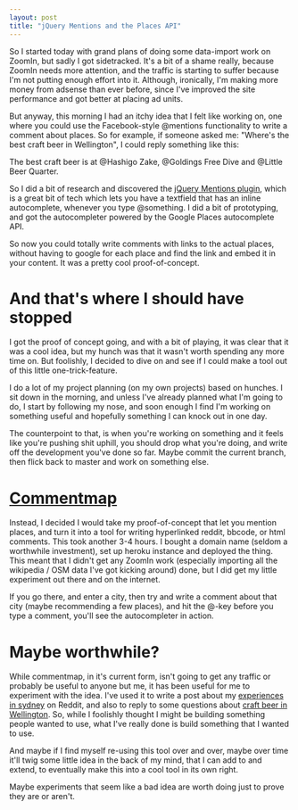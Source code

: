 ```yaml
---
layout: post
title: "jQuery Mentions and the Places API"
---
```

 
So I started today with grand plans of doing some data-import work on ZoomIn, but sadly I got sidetracked. It's a bit of a shame really, because ZoomIn needs more attention, and the traffic is starting to suffer because I'm not putting enough effort into it. Although, ironically, I'm making more money from adsense than ever before, since I've improved the site performance and got better at placing ad units.

But anyway, this morning I had an itchy idea that I felt like working on, one where you could use the Facebook-style @mentions functionality to write a comment about places. So for example, if someone asked me: "Where's the best craft beer in Wellington", I could reply something like this:

The best craft beer is at @Hashigo Zake, @Goldings Free Dive and @Little Beer Quarter.

So I did a bit of research and discovered the [jQuery Mentions plugin](http://podio.github.io/jquery-mentions-input/), which is a great bit of tech which lets you have a textfield that has an inline autocomplete, whenever you type @something. I did a bit of prototyping, and got the autocompleter powered by the Google Places autocomplete API.

So now you could totally write comments with links to the actual places, without having to google for each place and find the link and embed it in your content. It was a pretty cool proof-of-concept.

# And that's where I should have stopped

I got the proof of concept going, and with a bit of playing, it was clear that it was a cool idea, but my hunch was that it wasn't worth spending any more time on. But foolishly, I decided to dive on and see if I could make a tool out of this little one-trick-feature.

I do a lot of my project planning (on my own projects) based on hunches. I sit down in the morning, and unless I've already planned what I'm going to do, I start by following my nose, and soon enough I find I'm working on something useful and hopefully something I can knock out in one day.

The counterpoint to that, is when you're working on something and it feels like you're pushing shit uphill, you should drop what you're doing, and write off the development you've done so far. Maybe commit the current branch, then flick back to master and work on something else.

# [Commentmap](http://www.commentmap.com/)

Instead, I decided I would take my proof-of-concept that let you mention places, and turn it into a tool for writing hyperlinked reddit, bbcode, or html comments. This took another 3-4 hours. I bought a domain name (seldom a worthwhile investment), set up heroku instance and deployed the thing. This meant that I didn't get any ZoomIn work (especially importing all the wikipedia / OSM data I've got kicking around) done, but I did get my little experiment out there and on the internet.

If you go there, and enter a city, then try and write a comment about that city (maybe recommending a few places), and hit the @-key before you type a comment, you'll see the autocompleter in action.

# Maybe worthwhile?

While commentmap, in it's current form, isn't going to get any traffic or probably be useful to anyone but me, it has been useful for me to experiment with the idea. I've used it to write a post about my [experiences in sydney](http://www.reddit.com/r/sydney/comments/1mhg90/my_experience_of_sydney/) on Reddit, and also to reply to some questions about [craft beer in Wellington](http://www.reddit.com/r/Wellington/comments/1mhbd9/my_favourite_craft_beer_places/). So, while I foolishly thought I might be building something people wanted to use, what I've really done is build something that I wanted to use.

And maybe if I find myself re-using this tool over and over, maybe over time it'll twig some little idea in the back of my mind, that I can add to and extend, to eventually make this into a cool tool in its own right.

Maybe experiments that seem like a bad idea are worth doing just to prove they are or aren't.